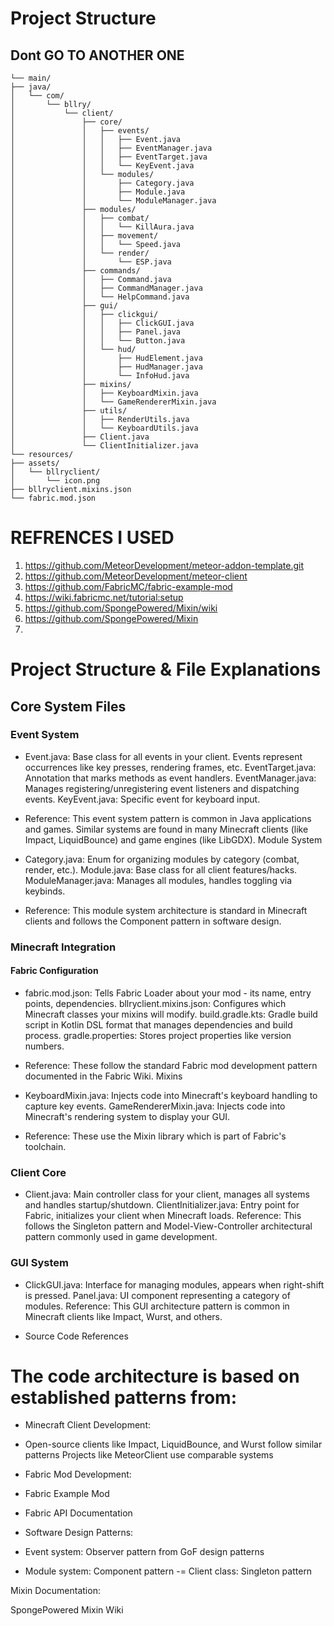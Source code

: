# Project Structure
## Dont GO TO ANOTHER ONE
``` src/
└── main/
├── java/
│   └── com/
│       └── bllry/
│           └── client/
│               ├── core/
│               │   ├── events/
│               │   │   ├── Event.java
│               │   │   ├── EventManager.java
│               │   │   ├── EventTarget.java
│               │   │   └── KeyEvent.java
│               │   └── modules/
│               │       ├── Category.java
│               │       ├── Module.java
│               │       └── ModuleManager.java
│               ├── modules/
│               │   ├── combat/
│               │   │   └── KillAura.java
│               │   ├── movement/
│               │   │   └── Speed.java
│               │   └── render/
│               │       └── ESP.java
│               ├── commands/
│               │   ├── Command.java
│               │   ├── CommandManager.java
│               │   └── HelpCommand.java
│               ├── gui/
│               │   ├── clickgui/
│               │   │   ├── ClickGUI.java
│               │   │   ├── Panel.java
│               │   │   └── Button.java
│               │   └── hud/
│               │       ├── HudElement.java
│               │       ├── HudManager.java
│               │       └── InfoHud.java
│               ├── mixins/
│               │   ├── KeyboardMixin.java
│               │   └── GameRendererMixin.java
│               ├── utils/
│               │   ├── RenderUtils.java
│               │   └── KeyboardUtils.java
│               ├── Client.java
│               └── ClientInitializer.java
└── resources/
├── assets/
│   └── bllryclient/
│       └── icon.png
├── bllryclient.mixins.json
└── fabric.mod.json
```

# REFRENCES I USED
1. https://github.com/MeteorDevelopment/meteor-addon-template.git
2. https://github.com/MeteorDevelopment/meteor-client
3. https://github.com/FabricMC/fabric-example-mod
4. https://wiki.fabricmc.net/tutorial:setup
5. https://github.com/SpongePowered/Mixin/wiki
6. https://github.com/SpongePowered/Mixin
7. 

# Project Structure & File Explanations
## Core System Files

### Event System

- Event.java: Base class for all events in your client. Events represent occurrences like key presses, rendering frames, etc.
EventTarget.java: Annotation that marks methods as event handlers.
EventManager.java: Manages registering/unregistering event listeners and dispatching events.
KeyEvent.java: Specific event for keyboard input.

 - Reference: This event system pattern is common in Java applications and games. Similar systems are found in many Minecraft clients (like Impact, LiquidBounce) and game engines (like LibGDX).
Module System

- Category.java: Enum for organizing modules by category (combat, render, etc.).
Module.java: Base class for all client features/hacks.
ModuleManager.java: Manages all modules, handles toggling via keybinds.

- Reference: This module system architecture is standard in Minecraft clients and follows the Component pattern in software design.

### Minecraft Integration

#### Fabric Configuration

- fabric.mod.json: Tells Fabric Loader about your mod - its name, entry points, dependencies.
bllryclient.mixins.json: Configures which Minecraft classes your mixins will modify.
build.gradle.kts: Gradle build script in Kotlin DSL format that manages dependencies and build process.
gradle.properties: Stores project properties like version numbers.

- Reference: These follow the standard Fabric mod development pattern documented in the Fabric Wiki.
Mixins

- KeyboardMixin.java: Injects code into Minecraft's keyboard handling to capture key events.
GameRendererMixin.java: Injects code into Minecraft's rendering system to display your GUI.

- Reference: These use the Mixin library which is part of Fabric's toolchain.

### Client Core

 - Client.java: Main controller class for your client, manages all systems and handles startup/shutdown.
ClientInitializer.java: Entry point for Fabric, initializes your client when Minecraft loads.
Reference: This follows the Singleton pattern and Model-View-Controller architectural pattern commonly used in game development.

### GUI System

- ClickGUI.java: Interface for managing modules, appears when right-shift is pressed.
Panel.java: UI component representing a category of modules.
Reference: This GUI architecture pattern is common in Minecraft clients like Impact, Wurst, and others.

- Source Code References

# The code architecture is based on established patterns from:

- Minecraft Client Development:

- Open-source clients like Impact, LiquidBounce, and Wurst follow similar patterns
Projects like MeteorClient use comparable systems


- Fabric Mod Development:

- Fabric Example Mod
- Fabric API Documentation


- Software Design Patterns:

- Event system: Observer pattern from GoF design patterns
- Module system: Component pattern
-= Client class: Singleton pattern


Mixin Documentation:

SpongePowered Mixin Wiki
